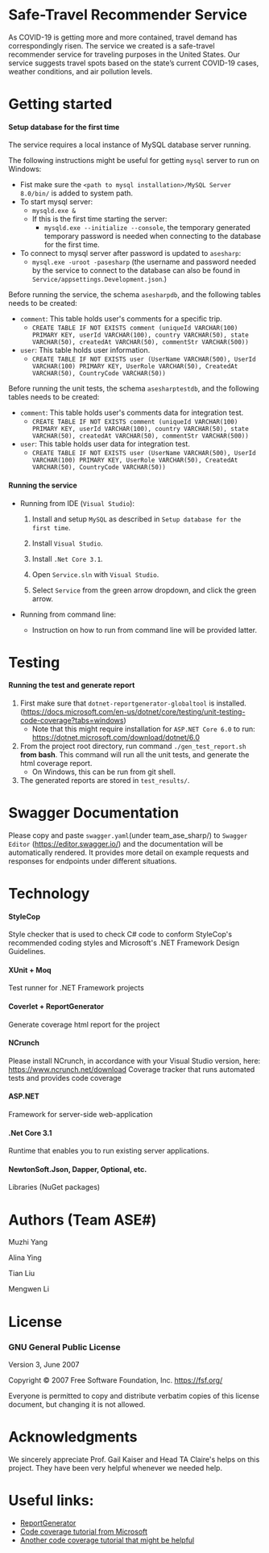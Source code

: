 # Safe-Travel Recommender Service
As COVID-19 is getting more and more contained, travel demand has correspondingly risen. The service we created is a safe-travel recommender service for traveling purposes in the United States. Our service suggests travel spots based on the state’s current COVID-19 cases, weather conditions, and air pollution levels. 

# Getting started
#### Setup database for the first time

The service requires a local instance of MySQL database server running. 

The following instructions might be useful for getting `mysql` server to run on Windows:
- Fist make sure the `<path to mysql installation>/MySQL Server 8.0/bin/` is added to system path.
- To start mysql server:
  - `mysqld.exe &`
  - If this is the first time starting the server:
    - `mysqld.exe --initialize --console`, the temporary generated temporary password is needed when connecting to the database for the first time.
- To connect to mysql server after password is updated to `asesharp`:
  - `mysql.exe -uroot -pasesharp` (the username and password needed by the service to connect to the database can also be found in `Service/appsettings.Development.json`.)

Before running the service, the schema `asesharpdb`, and the following tables needs to be created:
- `comment`: This table holds user's comments for a specific trip.
  - `CREATE TABLE IF NOT EXISTS comment (uniqueId VARCHAR(100) PRIMARY KEY, userId VARCHAR(100), country VARCHAR(50), state VARCHAR(50), createdAt VARCHAR(50), commentStr VARCHAR(500)) `
- `user`: This table holds user information.
  - `CREATE TABLE IF NOT EXISTS user (UserName VARCHAR(500), UserId VARCHAR(100) PRIMARY KEY, UserRole VARCHAR(50), CreatedAt VARCHAR(50), CountryCode VARCHAR(50))`

Before running the unit tests, the schema `asesharptestdb`, and the following tables needs to be created:
- `comment`: This table holds user's comments data for integration test.
  - `CREATE TABLE IF NOT EXISTS comment (uniqueId VARCHAR(100) PRIMARY KEY, userId VARCHAR(100), country VARCHAR(50), state VARCHAR(50), createdAt VARCHAR(50), commentStr VARCHAR(500)) `
- `user`: This table holds user data for integration test.
  - `CREATE TABLE IF NOT EXISTS user (UserName VARCHAR(500), UserId VARCHAR(100) PRIMARY KEY, UserRole VARCHAR(50), CreatedAt VARCHAR(50), CountryCode VARCHAR(50))`

#### Running the service
- Running from IDE (`Visual Studio`):
  1. Install and setup `MySQL` as described in `Setup database for the first time`.
  
  2. Install `Visual Studio`.
  
  3. Install `.Net Core 3.1`.
  
  4. Open `Service.sln` with `Visual Studio`.
  
  5. Select `Service` from the green arrow dropdown, and click the green arrow.

- Running from command line:
  - Instruction on how to run from command line will be provided latter.

# Testing
#### Running the test and generate report
1. First make sure that `dotnet-reportgenerator-globaltool` is installed. (https://docs.microsoft.com/en-us/dotnet/core/testing/unit-testing-code-coverage?tabs=windows)
    - Note that this might require installation for `ASP.NET Core 6.0` to run: https://dotnet.microsoft.com/download/dotnet/6.0
2. From the project root directory, run command `./gen_test_report.sh` __from bash__. This command will run all the unit tests, and generate the html coverage report.
    - On Windows, this can be run from git shell.
3. The generated reports are stored in `test_results/`.

# Swagger Documentation
Please copy and paste `swagger.yaml`(under team_ase_sharp/) to `Swagger Editor` (https://editor.swagger.io/) and the documentation will be automatically rendered. It provides more detail on example requests and responses for endpoints under different situations. 

# Technology
#### StyleCop
Style checker that is used to check C# code to conform StyleCop's recommended coding styles and Microsoft's .NET Framework Design Guidelines.
#### XUnit + Moq 
Test runner for .NET Framework projects
#### Coverlet + ReportGenerator
Generate coverage html report for the project
#### NCrunch 
Please install NCrunch, in accordance with your Visual Studio version, here: https://www.ncrunch.net/download
Coverage tracker that runs automated tests and provides code coverage
#### ASP.NET 
Framework for server-side web-application
#### .Net Core 3.1
Runtime that enables you to run existing server applications.
#### NewtonSoft.Json, Dapper, Optional, etc.
Libraries (NuGet packages)

# Authors (Team ASE#)
Muzhi Yang 

Alina Ying 

Tian Liu 

Mengwen Li 

# License
### GNU General Public License 

Version 3, June 2007

Copyright © 2007 Free Software Foundation, Inc. https://fsf.org/

Everyone is permitted to copy and distribute verbatim copies of this license document, but changing it is not allowed.

# Acknowledgments
We sincerely appreciate Prof. Gail Kaiser and Head TA Claire's helps on this project. They have been very helpful whenever we needed help.

# Useful links:
- [ReportGenerator](https://github.com/danielpalme/ReportGenerator)
- [Code coverage tutorial from Microsoft](https://docs.microsoft.com/en-us/dotnet/core/testing/unit-testing-code-coverage?tabs=windows)
- [Another code coverage tutorial that might be helpful](https://tonyranieri.com/blog/measuring-net-core-test-coverage-with-coverlet)
